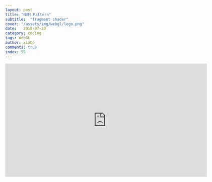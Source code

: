 ```yaml
---
layout: post
title: "绘制 Pattern"
subtitle:  "fragment shader"
cover: "/assets/img/webgl/logo.png"
date:   2018-07-20
category: coding
tags: WebGL
author: xiaOp
comments: true
index: 55
---
```


<iframe width="640" height="360" frameborder="0" src="https://www.shadertoy.com/embed/Mt3yRN?gui=true&t=10&paused=true&muted=false" allowfullscreen></iframe>

